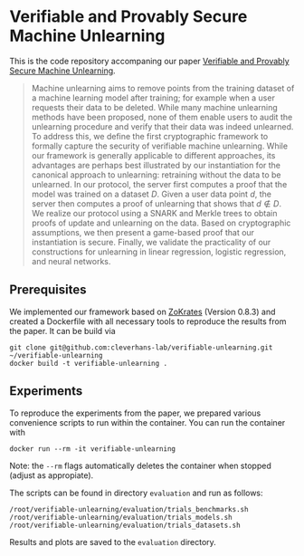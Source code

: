 # Verifiable and Provably Secure Machine Unlearning

This is the code repository accompaning our paper [Verifiable and Provably Secure Machine Unlearning](https://arxiv.org/abs/2210.09126).

> Machine unlearning aims to remove points from the training dataset of a machine learning model after training; for example when a user requests their data to be deleted. While many machine unlearning methods have been proposed, none of them enable users to audit the unlearning procedure and verify that their data was indeed unlearned. To address this, we define the first cryptographic framework to formally capture the security of verifiable machine unlearning. While our framework is generally applicable to different approaches, its advantages are perhaps best illustrated by our instantiation for the canonical approach to unlearning: retraining without the data to be unlearned. In our protocol, the server first computes a proof that the model was trained on a dataset $D$. Given a user data point $d$, the server then computes a proof of unlearning that shows that $d \notin D$. We realize our protocol using a SNARK and Merkle trees to obtain proofs of update and unlearning on the data. Based on cryptographic assumptions, we then present a game-based proof that our instantiation is secure. Finally, we validate the practicality of our constructions for unlearning in linear regression, logistic regression, and neural networks.

## Prerequisites

We implemented our framework based on [ZoKrates](https://zokrates.github.io) (Version 0.8.3) and created a Dockerfile with all necessary tools to reproduce the results from the paper. It can be build via

```
git clone git@github.com:cleverhans-lab/verifiable-unlearning.git ~/verifiable-unlearning
docker build -t verifiable-unlearning .
```

## Experiments

To reproduce the experiments from the paper, we prepared various convenience scripts to run within the container. You can run the container with

```
docker run --rm -it verifiable-unlearning
```

Note: the `--rm` flags automatically deletes the container when stopped (adjust as appropiate).

The scripts can be found in directory `evaluation` and run as follows:
```
/root/verifiable-unlearning/evaluation/trials_benchmarks.sh
/root/verifiable-unlearning/evaluation/trials_models.sh
/root/verifiable-unlearning/evaluation/trials_datasets.sh
```

Results and plots are saved to the `evaluation` directory.
